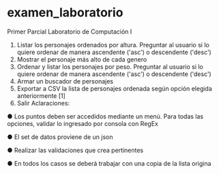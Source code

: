 # examen_laboratorio
Primer Parcial Laboratorio de Computación I
1. Listar los personajes ordenados por altura. Preguntar al usuario si lo quiere 
ordenar de manera ascendente ('asc') o descendente ('desc')
2. Mostrar el personaje más alto de cada genero
3. Ordenar y listar los personajes por peso. Preguntar al usuario si lo quiere 
ordenar de manera ascendente ('asc') o descendente ('desc')
4. Armar un buscador de personajes
5. Exportar a CSV la lista de personajes ordenada según opción elegida 
anteriormente [1]
6. Salir
Aclaraciones:

● Los puntos deben ser accedidos mediante un menú. Para todas las opciones, validar lo ingresado por consola con RegEx

● El set de datos proviene de un json

● Realizar las validaciones que crea pertinentes

● En todos los casos se deberá trabajar con una copia de la lista origina
